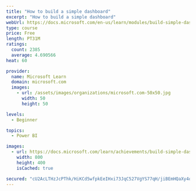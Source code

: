 ```yaml
---
title: "How to build a simple dashboard"
excerpt: "How to build a simple dashboard"
webUrl: https://docs.microsoft.com/en-us/learn/modules/build-simple-dashboard/
type: course
price: Free
length: PT31M
ratings:
  count: 2385
  average: 4.690566
heat: 60

provider:
  name: Microsoft Learn
  domain: microsoft.com
  images:
    - url: /assets/images/organizations/microsoft.com-50x50.jpg
      width: 50
      height: 50

levels:
  - Beginner

topics:
  - Power BI

images:
  - url: https://docs.microsoft.com/learn/achievements/build-simple-dashboard-social.png
    width: 800
    height: 400
    isCached: true

secured: "cU2AcLTHzJcPThk/HiKCd5wfpkEeIHxi73JqC527VgYS77qH/jiBEmHQaXy4q+cI7xpxx/y8GeD1uoavMhqL1fEEteu/7DDdW3TFRgsMIfP8Q70pvQz72wPjYUtFHxWpi+KXWYNLX4woX+/iYbQOnOdQZ4cj71tAm3TfINPM+e+fMDbI6NIVPy4nv9kj6mVAOEtcq+LJPl0s70JtJCDUsrYe0GxGoyoem3USF1M9S4LwYQbeAkyXW4kfbDTioSdrXOBfucOII5/2PyXaGPx2Nv9F1uQCikcceDapV9ePbwqO0i1AmgW4oB9VjqQrzm55EU0pX3prYSXfRDxcP10KjbLMUuRViK3lb6du0xPYn/62fo8Rxx1l8hRCQGX7LCSlgLcpu/z6zLakLvM4Hqo3S27CGVP5MD+NacDiQJx/eJw=;3Q6zdbQ4K2ePpn8z+w23kg=="
---
```


